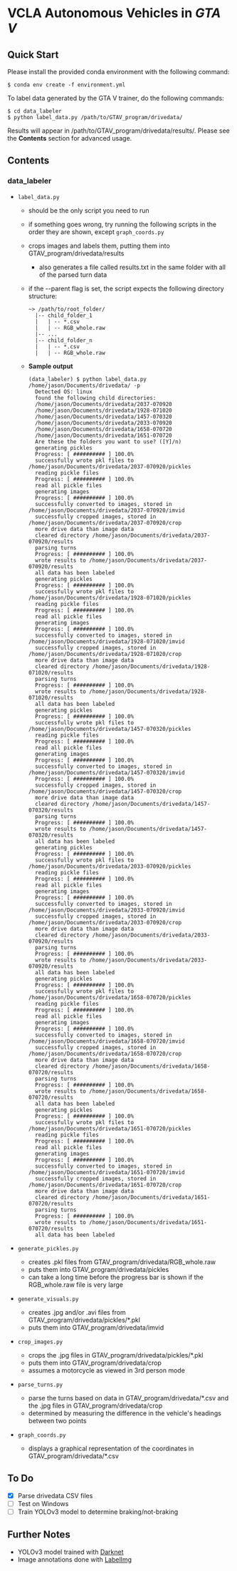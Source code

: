 # VCLA Autonomous Vehicles in _GTA V_

## Quick Start

Please install the provided conda environment with the following command:

```
$ conda env create -f environment.yml
```

To label data generated by the GTA V trainer, do the following commands:

```
$ cd data_labeler
$ python label_data.py /path/to/GTAV_program/drivedata/
```

Results will appear in /path/to/GTAV_program/drivedata/results/.
Please see the **Contents** section for advanced usage.

## Contents

### data_labeler

- `label_data.py`

  - should be the only script you need to run
  - if something goes wrong, try running the following scripts in the order they are shown, except `graph_coords.py`
  - crops images and labels them, putting them into GTAV_program/drivedata/results
    - also generates a file called results.txt in the same folder with all of the parsed turn data
  - if the --parent flag is set, the script expects the following directory structure:

    ```
    ~> /path/to/root_folder/
      |-- child_folder_1
      |   | -- *.csv
      |   | -- RGB_whole.raw
      |-- ...
      |-- child_folder_n
      |   | -- *.csv
      |   | -- RGB_whole.raw
    ```

  - **Sample output**

    ```
    (data_labeler) $ python label_data.py /home/jason/Documents/drivedata/ -p
      Detected OS: linux
      found the following child directories:
      /home/jason/Documents/drivedata/2037-070920
      /home/jason/Documents/drivedata/1928-071020
      /home/jason/Documents/drivedata/1457-070320
      /home/jason/Documents/drivedata/2033-070920
      /home/jason/Documents/drivedata/1658-070720
      /home/jason/Documents/drivedata/1651-070720
      Are these the folders you want to use? ([Y]/n)
      generating pickles
      Progress: [ ########## ] 100.0%
      successfully wrote pkl files to /home/jason/Documents/drivedata/2037-070920/pickles
      reading pickle files
      Progress: [ ########## ] 100.0%
      read all pickle files
      generating images
      Progress: [ ########## ] 100.0%
      successfully converted to images, stored in /home/jason/Documents/drivedata/2037-070920/imvid
      successfully cropped images, stored in /home/jason/Documents/drivedata/2037-070920/crop
      more drive data than image data
      cleared directory /home/jason/Documents/drivedata/2037-070920/results
      parsing turns
      Progress: [ ########## ] 100.0%
      wrote results to /home/jason/Documents/drivedata/2037-070920/results
      all data has been labeled
      generating pickles
      Progress: [ ########## ] 100.0%
      successfully wrote pkl files to /home/jason/Documents/drivedata/1928-071020/pickles
      reading pickle files
      Progress: [ ########## ] 100.0%
      read all pickle files
      generating images
      Progress: [ ########## ] 100.0%
      successfully converted to images, stored in /home/jason/Documents/drivedata/1928-071020/imvid
      successfully cropped images, stored in /home/jason/Documents/drivedata/1928-071020/crop
      more drive data than image data
      cleared directory /home/jason/Documents/drivedata/1928-071020/results
      parsing turns
      Progress: [ ########## ] 100.0%
      wrote results to /home/jason/Documents/drivedata/1928-071020/results
      all data has been labeled
      generating pickles
      Progress: [ ########## ] 100.0%
      successfully wrote pkl files to /home/jason/Documents/drivedata/1457-070320/pickles
      reading pickle files
      Progress: [ ########## ] 100.0%
      read all pickle files
      generating images
      Progress: [ ########## ] 100.0%
      successfully converted to images, stored in /home/jason/Documents/drivedata/1457-070320/imvid
      Progress: [ ########## ] 100.0%
      successfully cropped images, stored in /home/jason/Documents/drivedata/1457-070320/crop
      more drive data than image data
      cleared directory /home/jason/Documents/drivedata/1457-070320/results
      parsing turns
      Progress: [ ########## ] 100.0%
      wrote results to /home/jason/Documents/drivedata/1457-070320/results
      all data has been labeled
      generating pickles
      Progress: [ ########## ] 100.0%
      successfully wrote pkl files to /home/jason/Documents/drivedata/2033-070920/pickles
      reading pickle files
      Progress: [ ########## ] 100.0%
      read all pickle files
      generating images
      Progress: [ ########## ] 100.0%
      successfully converted to images, stored in /home/jason/Documents/drivedata/2033-070920/imvid
      successfully cropped images, stored in /home/jason/Documents/drivedata/2033-070920/crop
      more drive data than image data
      cleared directory /home/jason/Documents/drivedata/2033-070920/results
      parsing turns
      Progress: [ ########## ] 100.0%
      wrote results to /home/jason/Documents/drivedata/2033-070920/results
      all data has been labeled
      generating pickles
      Progress: [ ########## ] 100.0%
      successfully wrote pkl files to /home/jason/Documents/drivedata/1658-070720/pickles
      reading pickle files
      Progress: [ ########## ] 100.0%
      read all pickle files
      generating images
      Progress: [ ########## ] 100.0%
      successfully converted to images, stored in /home/jason/Documents/drivedata/1658-070720/imvid
      successfully cropped images, stored in /home/jason/Documents/drivedata/1658-070720/crop
      more drive data than image data
      cleared directory /home/jason/Documents/drivedata/1658-070720/results
      parsing turns
      Progress: [ ########## ] 100.0%
      wrote results to /home/jason/Documents/drivedata/1658-070720/results
      all data has been labeled
      generating pickles
      Progress: [ ########## ] 100.0%
      successfully wrote pkl files to /home/jason/Documents/drivedata/1651-070720/pickles
      reading pickle files
      Progress: [ ########## ] 100.0%
      read all pickle files
      generating images
      Progress: [ ########## ] 100.0%
      successfully converted to images, stored in /home/jason/Documents/drivedata/1651-070720/imvid
      successfully cropped images, stored in /home/jason/Documents/drivedata/1651-070720/crop
      more drive data than image data
      cleared directory /home/jason/Documents/drivedata/1651-070720/results
      parsing turns
      Progress: [ ########## ] 100.0%
      wrote results to /home/jason/Documents/drivedata/1651-070720/results
      all data has been labeled
    ```

- `generate_pickles.py`

  - creates .pkl files from GTAV_program/drivedata/RGB_whole.raw
  - puts them into GTAV_program/drivedata/pickles
  - can take a long time before the progress bar is shown if the RGB_whole.raw file is very large

- `generate_visuals.py`

  - creates .jpg and/or .avi files from GTAV_program/drivedata/pickles/\*.pkl
  - puts them into GTAV_program/drivedata/imvid

- `crop_images.py`

  - crops the .jpg files in GTAV_program/drivedata/pickles/\*.pkl
  - puts them into GTAV_program/drivedata/crop
  - assumes a motorcycle as viewed in 3rd person mode

- `parse_turns.py`

  - parse the turns based on data in GTAV_program/drivedata/\*.csv and the .jpg files in GTAV_program/drivedata/crop
  - determined by measuring the difference in the vehicle's headings between two points

- `graph_coords.py`

  - displays a graphical representation of the coordinates in GTAV_program/drivedata/\*.csv

## To Do

- [x] Parse drivedata CSV files
- [ ] Test on Windows
- [ ] Train YOLOv3 model to determine braking/not-braking

## Further Notes

- YOLOv3 model trained with [Darknet](https://github.com/pjreddie/darknet)
- Image annotations done with [LabelImg](https://github.com/tzutalin/labelImg)
